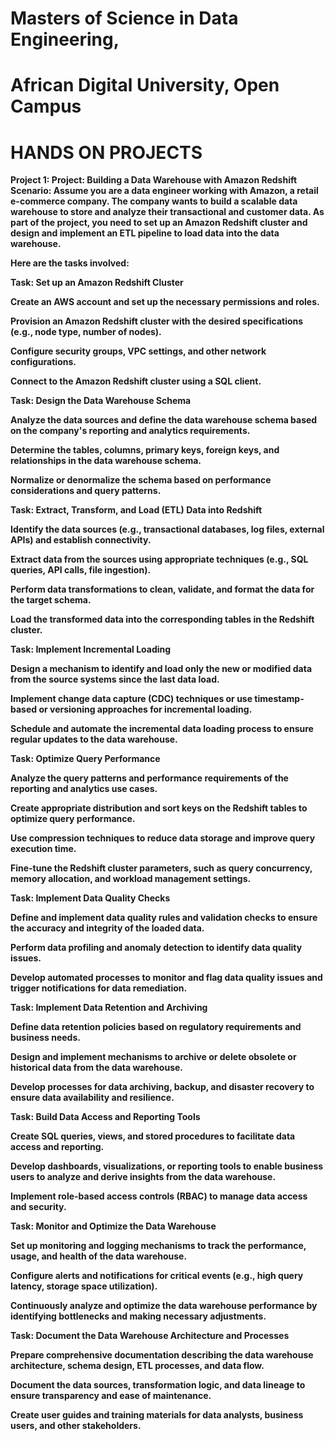 # Masters of Science in Data Engineering,
# African Digital University, Open Campus
# HANDS ON PROJECTS
<b> Project 1:
<b> Project: Building a Data Warehouse with Amazon Redshift
<b> Scenario:
Assume you are a data engineer working with Amazon, a retail e-commerce company. The company wants to build a scalable data warehouse to 
store and analyze their transactional and customer data. As part of the project, you need to set up an Amazon Redshift cluster and design and implement 
an ETL pipeline to load data into the data warehouse. </p>
Here are the tasks involved:</p>
Task: Set up an Amazon Redshift Cluster</p>
Create an AWS account and set up the necessary permissions and roles.</p>
Provision an Amazon Redshift cluster with the desired specifications (e.g., node type, number of nodes).</p>
Configure security groups, VPC settings, and other network configurations.</p>
Connect to the Amazon Redshift cluster using a SQL client.</p>
Task: Design the Data Warehouse Schema</p>
Analyze the data sources and define the data warehouse schema based on the company's reporting and analytics requirements.</p>
Determine the tables, columns, primary keys, foreign keys, and relationships in the data warehouse schema.</p>
Normalize or denormalize the schema based on performance considerations and query patterns.</p>
Task: Extract, Transform, and Load (ETL) Data into Redshift</p>
Identify the data sources (e.g., transactional databases, log files, external APIs) and establish connectivity.</p>
Extract data from the sources using appropriate techniques (e.g., SQL queries, API calls, file ingestion).</p>
Perform data transformations to clean, validate, and format the data for the target schema.</p>
Load the transformed data into the corresponding tables in the Redshift cluster.</p>
Task: Implement Incremental Loading</p>
Design a mechanism to identify and load only the new or modified data from the source systems since the last data load.</p>
Implement change data capture (CDC) techniques or use timestamp-based or versioning approaches for incremental loading.</p>
Schedule and automate the incremental data loading process to ensure regular updates to the data warehouse.</p>
Task: Optimize Query Performance</p>
Analyze the query patterns and performance requirements of the reporting and analytics use cases.</p>
Create appropriate distribution and sort keys on the Redshift tables to optimize query performance.</p>
Use compression techniques to reduce data storage and improve query execution time.</p>
Fine-tune the Redshift cluster parameters, such as query concurrency, memory allocation, and workload management settings.</p>
Task: Implement Data Quality Checks</p>
Define and implement data quality rules and validation checks to ensure the accuracy and integrity of the loaded data.</p>
Perform data profiling and anomaly detection to identify data quality issues.</p>
Develop automated processes to monitor and flag data quality issues and trigger notifications for data remediation.</p>
Task: Implement Data Retention and Archiving</p>
Define data retention policies based on regulatory requirements and business needs.</p>
Design and implement mechanisms to archive or delete obsolete or historical data from the data warehouse.</p>
Develop processes for data archiving, backup, and disaster recovery to ensure data availability and resilience.</p>
Task: Build Data Access and Reporting Tools</p>
Create SQL queries, views, and stored procedures to facilitate data access and reporting.</p>
Develop dashboards, visualizations, or reporting tools to enable business users to analyze and derive insights from the data warehouse.</p>
Implement role-based access controls (RBAC) to manage data access and security.</p>
Task: Monitor and Optimize the Data Warehouse</p>
Set up monitoring and logging mechanisms to track the performance, usage, and health of the data warehouse.</p>
Configure alerts and notifications for critical events (e.g., high query latency, storage space utilization).</p>
Continuously analyze and optimize the data warehouse performance by identifying bottlenecks and making necessary adjustments.</p>
Task: Document the Data Warehouse Architecture and Processes</p>
Prepare comprehensive documentation describing the data warehouse architecture, schema design, ETL processes, and data flow.</p>
Document the data sources, transformation logic, and data lineage to ensure transparency and ease of maintenance.</p>
Create user guides and training materials for data analysts, business users, and other stakeholders.</p>
